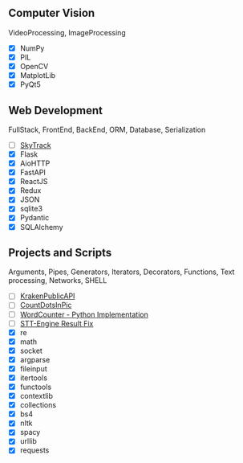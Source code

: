 ## Computer Vision
VideoProcessing, ImageProcessing
- [x] NumPy
- [x] PIL
- [x] OpenCV
- [x] MatplotLib
- [x] PyQt5

## Web Development
FullStack, FrontEnd, BackEnd, ORM, Database, Serialization
- [ ] [SkyTrack](./WebDevelopment/SkyTrack)
- [x] Flask
- [x] AioHTTP
- [x] FastAPI
- [x] ReactJS
- [x] Redux
- [x] JSON
- [x] sqlite3
- [x] Pydantic
- [x] SQLAlchemy

## Projects and Scripts
Arguments, Pipes, Generators, Iterators, Decorators, Functions, Text processing, Networks, SHELL
- [ ] [KrakenPublicAPI](./ProjectsAndScripts/KrakenPublicAPI)
- [ ] [CountDotsInPic](./ProjectsAndScripts/CountDotsInPic)
- [ ] [WordCounter - Python Implementation](./ProjectsAndScripts/wc.py)
- [ ] [STT-Engine Result Fix](./ProjectsAndScripts/imot-io.py)
- [x] re
- [x] math
- [x] socket
- [x] argparse
- [x] fileinput
- [x] itertools
- [x] functools
- [x] contextlib
- [x] collections
- [x] bs4
- [x] nltk
- [x] spacy
- [x] urllib
- [x] requests
